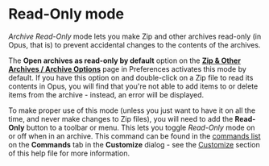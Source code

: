 # Read-Only mode

*Archive Read-Only* mode lets you make Zip and other archives read-only (in Opus, that is) to prevent accidental changes to the contents of the archives.

The **Open archives as read-only by default** option on the **[Zip & Other Archives / Archive Options](/Manual/preferences/preferences_categories/zip_and_other_archives/archive_options.md)** page in Preferences activates this mode by default. If you have this option on and double-click on a Zip file to read its contents in Opus, you will find that you're not able to add items to or delete items from the archive - instead, an error will be displayed.

To make proper use of this mode (unless you just want to have it on all the time, and never make changes to Zip files), you will need to add the **Read-Only** button to a toolbar or menu. This lets you toggle *Read-Only* mode on or off when in an archive. This command can be found in the [commands list](/Manual/customize/the_customize_dialog/commands.md) on the **Commands** tab in the **Customize** dialog - see the [Customize](/Manual/customize/README.md) section of this help file for more information.
